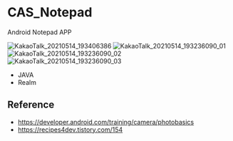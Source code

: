 # CAS_Notepad
Android Notepad APP

![KakaoTalk_20210514_193406386](https://user-images.githubusercontent.com/50908525/118258908-659c7a00-b4eb-11eb-880c-8e6cd4090da2.jpg)
![KakaoTalk_20210514_193236090_01](https://user-images.githubusercontent.com/50908525/118258779-456cbb00-b4eb-11eb-9dfc-696c62b975ea.jpg)
![KakaoTalk_20210514_193236090_02](https://user-images.githubusercontent.com/50908525/118258780-456cbb00-b4eb-11eb-81e9-bd15567de57c.jpg)
![KakaoTalk_20210514_193236090_03](https://user-images.githubusercontent.com/50908525/118258783-46055180-b4eb-11eb-8b86-a74db2b46837.jpg)

- JAVA
- Realm

## Reference
- https://developer.android.com/training/camera/photobasics
- https://recipes4dev.tistory.com/154
